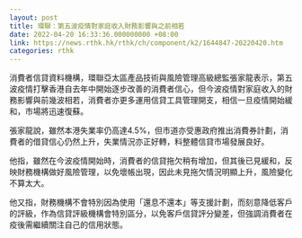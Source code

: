 ```yaml
---
layout: post
title: 環聯：第五波疫情對家庭收入財務影響與之前相若
date: 2022-04-20 16:33:36.000000000 +08:00
link: https://news.rthk.hk/rthk/ch/component/k2/1644847-20220420.htm
categories: rthk
---
```


消費者信貸資料機構，環聯亞太區產品技術與風險管理高級總監張家龍表示，第五波疫情打擊香港自去年中開始逐步改善的消費者信心，但今波疫情對家庭收入的財務影響與前幾波相若，消費者亦更多運用信貸工具管理開支，相信一旦疫情開始緩和，市場將迅速復蘇。

張家龍說，雖然本港失業率仍高達4.5%，但市道亦受惠政府推出消費券計劃，消費者的借貸信心仍然上升，失業情況亦正好轉，料整體信貸市場發展良好。

他指，雖然在今波疫情開始時，消費者的信貸拖欠稍有增加，但其後已見緩和，反映財務機構做好風險管理，以免壞帳出現，因此未見拖欠情況明顯上升，風險變化不算太大。

他又指，財務機構不會特別因為使用「還息不還本」等支援計劃，而刻意降低客戶的評級，作為信貸評級機構會特別區分，以免客戶信貸評分變差，但強調消費者在疫後需繼續關注自己的信用狀態。
